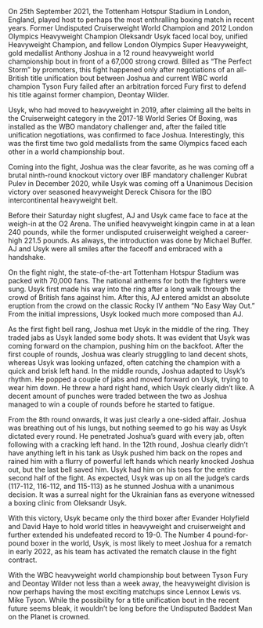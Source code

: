 
On 25th September 2021, the Tottenham Hotspur Stadium in London, England, played host to perhaps the most enthralling boxing match in recent years. Former Undisputed Cruiserweight World Champion and 2012 London Olympics Heavyweight Champion Oleksandr Usyk faced local boy, unified Heavyweight Champion, and fellow London Olympics Super Heavyweight, gold medallist Anthony Joshua in a 12 round heavyweight world championship bout in front of a 67,000 strong crowd. Billed as “The Perfect Storm” by promoters, this fight happened only after negotiations of an all-British title unification bout between Joshua and current WBC world champion Tyson Fury failed after an arbitration forced Fury first to defend his title against former champion, Deontay Wilder.


Usyk, who had moved to heavyweight in 2019, after claiming all the belts in the Cruiserweight category in the 2017-18 World Series Of Boxing, was installed as the WBO mandatory challenger and, after the failed title unification negotiations, was confirmed to face Joshua. Interestingly, this was the first time two gold medallists from the same Olympics faced each other in a world championship bout.&nbsp;


Coming into the fight, Joshua was the clear favorite, as he was coming off a brutal ninth-round knockout victory over IBF mandatory challenger Kubrat Pulev in December 2020, while Usyk was coming off a Unanimous Decision victory over seasoned heavyweight Dereck Chisora for the IBO intercontinental heavyweight belt.&nbsp;


Before their Saturday night slugfest, AJ and Usyk came face to face at the weigh-in at the O2 Arena. The unified heavyweight kingpin came in at a lean 240 pounds, while the former undisputed cruiserweight weighed a career-high 221.5 pounds. As always, the introduction was done by Michael Buffer. AJ and Usyk were all smiles after the faceoff and embraced with a handshake.&nbsp;


On the fight night, the state-of-the-art Tottenham Hotspur Stadium was packed with 70,000 fans. The national anthems for both the fighters were sung. Usyk first made his way into the ring after a long walk through the crowd of British fans against him. After this, AJ entered amidst an absolute eruption from the crowd on the classic Rocky IV anthem “No Easy Way Out.” From the initial impressions, Usyk looked much more composed than AJ.&nbsp;


As the first fight bell rang, Joshua met Usyk in the middle of the ring. They traded jabs as Usyk landed some body shots. It was evident that Usyk was coming forward on the champion, pushing him on the backfoot. After the first couple of rounds, Joshua was clearly struggling to land decent shots, whereas Usyk was looking unfazed, often catching the champion with a quick and brisk left hand. In the middle rounds, Joshua adapted to Usyk’s rhythm. He popped a couple of jabs and moved forward on Usyk, trying to wear him down. He threw a hard right hand, which Usyk clearly didn’t like. A decent amount of punches were traded between the two as Joshua managed to win a couple of rounds before he started to fatigue.&nbsp;


From the 8th round onwards, it was just clearly a one-sided affair. Joshua was breathing out of his lungs, but nothing seemed to go his way as Usyk dictated every round. He penetrated Joshua’s guard with every jab, often following with a cracking left hand. In the 12th round, Joshua clearly didn’t have anything left in his tank as Usyk pushed him back on the ropes and rained him with a flurry of powerful left hands which nearly knocked Joshua out, but the last bell saved him. Usyk had him on his toes for the entire second half of the fight. As expected, Usyk was up on all the judge’s cards (117-112, 116-112, and 115-113) as he stunned Joshua with a unanimous decision. It was a surreal night for the Ukrainian fans as everyone witnessed a boxing clinic from Oleksandr Usyk.


With this victory, Usyk became only the third boxer after Evander Holyfield and David Haye to hold world titles in heavyweight and cruiserweight and further extended his undefeated record to 19-0. The Number 4 pound-for-pound boxer in the world, Usyk, is most likely to meet Joshua for a rematch in early 2022, as his team has activated the rematch clause in the fight contract.&nbsp;


With the WBC heavyweight world championship bout between Tyson Fury and Deontay Wilder not less than a week away, the heavyweight division is now perhaps having the most exciting matchups since Lennox Lewis vs. Mike Tyson. While the possibility for a title unification bout in the recent future seems bleak, it wouldn’t be long before the Undisputed Baddest Man on the Planet is crowned.

